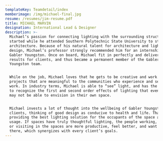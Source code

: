 ```yaml
---
templateKey: Teamdetail/index
memberimage: /img/michael-final.jpg
resume: /resumes/jim-resume.pdf
title: MICHAEL MARVIN
designation: International Lead & Designer
description: >-
  Michael’s passion for connecting lighting with the surrounding structure
  started while he attended Southern Polytechnic State University to study
  architecture. Because of his natural talent for architecture and lighting
  design, Michael’s professor strongly recommended him for an internship with
  Gabler Youngston. Once on board, Michael fit in perfectly and delivered great
  results for clients, and thus became a permanent member of the Gabler
  Youngston team.


  While on the job, Michael loves that he gets to be creative and work on
  projects that are meaningful to the communities who experience and see his
  work. In industry terms, Michael is able to “see” light, and has the ability
  to recognize the first and second order effects of lighting that even clients
  may not be able to envision in their own space.


  Michael invests a lot of thought into the wellbeing of Gabler Youngston’s
  clients, thinking of good design as conducive to health and life. That means
  providing the best lighting solution for the occupants of the space and its’
  usage. If spaces have truly thoughtful lighting, the people working, living,
  or visiting in the spaces are more productive, feel better, and want to stay
  there, which synergizes with every client’s goals.
---
```


